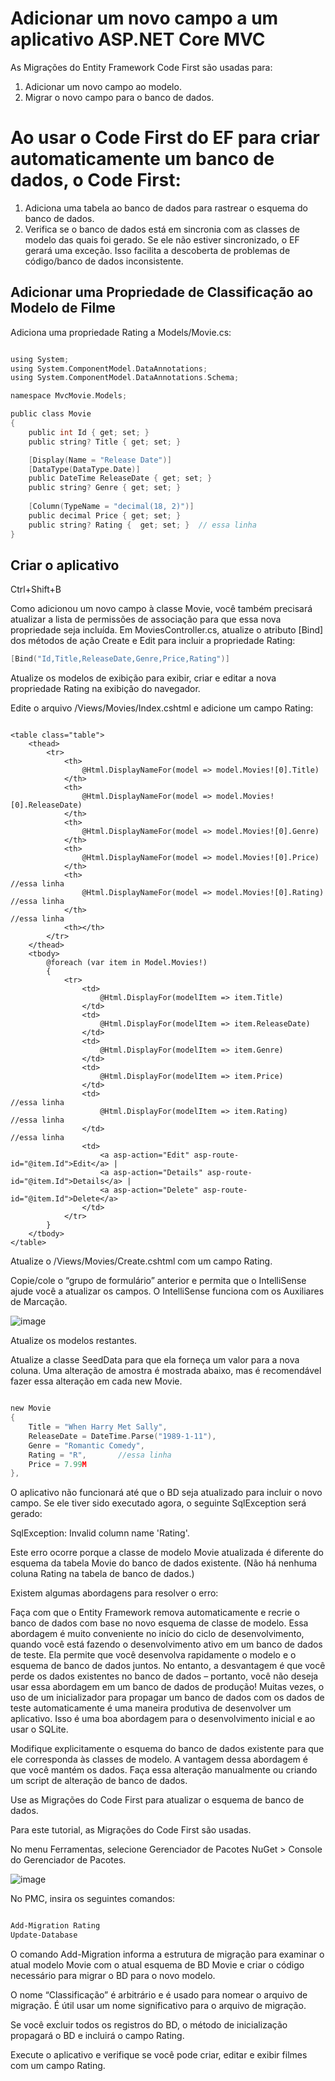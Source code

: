 # Adicionar um novo campo a um aplicativo ASP.NET Core MVC

As Migrações do Entity Framework Code First são usadas para:

 1. Adicionar um novo campo ao modelo.
 2. Migrar o novo campo para o banco de dados.

# Ao usar o Code First do EF para criar automaticamente um banco de dados, o Code First:

 1. Adiciona uma tabela ao banco de dados para rastrear o esquema do banco de dados.
 2. Verifica se o banco de dados está em sincronia com as classes de modelo das quais foi gerado. Se ele não estiver sincronizado, o EF gerará uma exceção.
    Isso facilita a descoberta de problemas de código/banco de dados inconsistente.
    

## Adicionar uma Propriedade de Classificação ao Modelo de Filme

Adiciona uma propriedade Rating a Models/Movie.cs:

~~~ c #

using System;
using System.ComponentModel.DataAnnotations;
using System.ComponentModel.DataAnnotations.Schema;

namespace MvcMovie.Models;

public class Movie
{
    public int Id { get; set; }
    public string? Title { get; set; }

    [Display(Name = "Release Date")]
    [DataType(DataType.Date)]
    public DateTime ReleaseDate { get; set; }
    public string? Genre { get; set; }
    
    [Column(TypeName = "decimal(18, 2)")]
    public decimal Price { get; set; }
    public string? Rating {  get; set; }  // essa linha
}

~~~

## Criar o aplicativo

Ctrl+Shift+B

Como adicionou um novo campo à classe Movie, você também precisará atualizar a lista de permissões de associação para que essa nova propriedade seja incluída. 
Em MoviesController.cs, atualize o atributo [Bind] dos métodos de ação Create e Edit para incluir a propriedade Rating:

~~~ c #
[Bind("Id,Title,ReleaseDate,Genre,Price,Rating")]
~~~

Atualize os modelos de exibição para exibir, criar e editar a nova propriedade Rating na exibição do navegador.

Edite o arquivo /Views/Movies/Index.cshtml e adicione um campo Rating:

~~~ cshtml #

<table class="table">
    <thead>
        <tr>
            <th>
                @Html.DisplayNameFor(model => model.Movies![0].Title)
            </th>
            <th>
                @Html.DisplayNameFor(model => model.Movies![0].ReleaseDate)
            </th>
            <th>
                @Html.DisplayNameFor(model => model.Movies![0].Genre)
            </th>
            <th>
                @Html.DisplayNameFor(model => model.Movies![0].Price)
            </th>
            <th>                                                             //essa linha
                @Html.DisplayNameFor(model => model.Movies![0].Rating)       //essa linha
            </th>                                                            //essa linha
            <th></th>
        </tr>
    </thead>
    <tbody>
        @foreach (var item in Model.Movies!)
        {
            <tr>
                <td>
                    @Html.DisplayFor(modelItem => item.Title)
                </td>
                <td>
                    @Html.DisplayFor(modelItem => item.ReleaseDate)
                </td>
                <td>
                    @Html.DisplayFor(modelItem => item.Genre)
                </td>
                <td>
                    @Html.DisplayFor(modelItem => item.Price)
                </td>
                <td>                                                //essa linha
                    @Html.DisplayFor(modelItem => item.Rating)      //essa linha 
                </td>                                               //essa linha
                <td>
                    <a asp-action="Edit" asp-route-id="@item.Id">Edit</a> |
                    <a asp-action="Details" asp-route-id="@item.Id">Details</a> |
                    <a asp-action="Delete" asp-route-id="@item.Id">Delete</a>
                </td>
            </tr>
        }
    </tbody>
</table>

~~~

Atualize o /Views/Movies/Create.cshtml com um campo Rating.

Copie/cole o “grupo de formulário” anterior e permita que o IntelliSense ajude você a atualizar os campos. 
O IntelliSense funciona com os Auxiliares de Marcação.

![image](https://github.com/samenezes/IntroducaoAspCoreMVC/assets/61150892/cf220cd6-5d5e-4461-91cf-6f23c39019ba)

Atualize os modelos restantes.

Atualize a classe SeedData para que ela forneça um valor para a nova coluna.
Uma alteração de amostra é mostrada abaixo, mas é recomendável fazer essa alteração em cada new Movie.

~~~ c #

new Movie
{
    Title = "When Harry Met Sally",
    ReleaseDate = DateTime.Parse("1989-1-11"),
    Genre = "Romantic Comedy",
    Rating = "R",       //essa linha
    Price = 7.99M
},

~~~


O aplicativo não funcionará até que o BD seja atualizado para incluir o novo campo. Se ele tiver sido executado agora, o seguinte SqlException será gerado:

SqlException: Invalid column name 'Rating'.

Este erro ocorre porque a classe de modelo Movie atualizada é diferente do esquema da tabela Movie do banco de dados existente. (Não há nenhuma coluna Rating na tabela de banco de dados.)

Existem algumas abordagens para resolver o erro:

Faça com que o Entity Framework remova automaticamente e recrie o banco de dados com base no novo esquema de classe de modelo. 
Essa abordagem é muito conveniente no início do ciclo de desenvolvimento, quando você está fazendo o desenvolvimento ativo em um banco de dados de teste. 
Ela permite que você desenvolva rapidamente o modelo e o esquema de banco de dados juntos.
No entanto, a desvantagem é que você perde os dados existentes no banco de dados – portanto, você não deseja usar essa abordagem em um banco de dados de produção! 
Muitas vezes, o uso de um inicializador para propagar um banco de dados com os dados de teste automaticamente é uma maneira produtiva de desenvolver um aplicativo.
Isso é uma boa abordagem para o desenvolvimento inicial e ao usar o SQLite.

Modifique explicitamente o esquema do banco de dados existente para que ele corresponda às classes de modelo. 
A vantagem dessa abordagem é que você mantém os dados. Faça essa alteração manualmente ou criando um script de alteração de banco de dados.

Use as Migrações do Code First para atualizar o esquema de banco de dados.

Para este tutorial, as Migrações do Code First são usadas.

No menu Ferramentas, selecione Gerenciador de Pacotes NuGet > Console do Gerenciador de Pacotes.

![image](https://github.com/samenezes/IntroducaoAspCoreMVC/assets/61150892/bb32ab69-48c6-4270-b762-f260c51822ef)

No PMC, insira os seguintes comandos:

~~~ powershell #

Add-Migration Rating
Update-Database

~~~
O comando Add-Migration informa a estrutura de migração para examinar o atual modelo Movie com o atual esquema de BD Movie e criar o código necessário para migrar o BD para o novo modelo.

O nome “Classificação” é arbitrário e é usado para nomear o arquivo de migração.
É útil usar um nome significativo para o arquivo de migração.

Se você excluir todos os registros do BD, o método de inicialização propagará o BD e incluirá o campo Rating.

Execute o aplicativo e verifique se você pode criar, editar e exibir filmes com um campo Rating.
